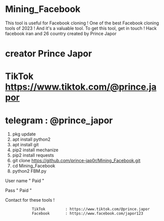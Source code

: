 # Mining_Facebook
This tool is useful for Facebook cloning ! One of the best Facebook cloning tools of 2023 ! And it's a valuable tool. To get this tool, get in touch !
Hack facebook iran and 26 country  created by Prince Japor
# creator  Prince Japor
# TikTok   https://www.tiktok.com/@prince.japor
# telegram : @prince_japor
1.  pkg update
2.  apt install python2 
3.  apt install git 
4.  pip2 install mechanize 
5.  pip2 install requests 
6.  git clone https://github.com/prince-jap0r/Mining_Facebook.git
7.  cd Mining_Facebook
8.  python2 FBM.py


   User name "   Paid "

   Pass      "   Paid "
   
   
   Contact for these tools !
   
				TikTok		   : https://www.tiktok.com/@prince.japor
				Facebook	   : https://www.facebook.com/japor123
